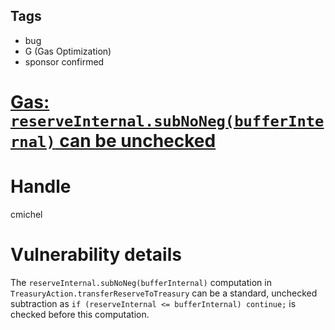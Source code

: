 ## Tags

- bug
- G (Gas Optimization)
- sponsor confirmed

# [Gas: `reserveInternal.subNoNeg(bufferInternal)` can be unchecked](https://github.com/code-423n4/2022-01-notional-findings/issues/199) 

# Handle

cmichel


# Vulnerability details

The `reserveInternal.subNoNeg(bufferInternal)` computation in `TreasuryAction.transferReserveToTreasury` can be a standard, unchecked subtraction as `if (reserveInternal <= bufferInternal) continue;` is checked before this computation.


